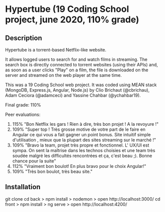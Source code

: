 # Hypertube (19 Coding School project, june 2020, 110% grade)

## Description

Hypertube is a torrent-based Netflix-like website.

It allows logged users to search for and watch films in streaming. The search box is directly connected to torrent websites (using their APIs) and, as soon as a user clicks "Play" on a film, the file is downloaded on the server and streamed on the web player at the same time.

This was a 19 Coding School web project. It was coded using MEAN stack (MongoDB, Express.js, Angular, Node.js) by Clio Brichaut (@cbrichau), Adam Ceciora (@adamceci) and Yassine Chahbar (@ychahbar19).

Final grade: 110%

Peer evaluations:
1) 115% "Bon Netflix les gars ! Rien à dire, très bon projet ! A la revoyure !"
2) 109% "Super top ! Très grosse motive de votre part de le faire en Angular ce qui vous a fait gagner un point bonus. Site intuitif simple d'utilisation , mieux que la plupart des sites streaming sur le marché !"
3) 109% "Bravo la team, projet très propre et fonctionnel. L' UX/UI est sympa. On sent la maîtrise dans les technos choisies et une team très soudée malgré les difficultés rencontrées et ça, c'est beau ;). Bonne chance pour la suite"
4) 112% "Vraiment bon boulot! En plus bravo pour le choix Angular!"
5) 109% "Très bon boulot, très beau site."

## Installation

git clone
cd back > npm install > nodemon > open http://localhost:3000/
cd front > npm install > ng serve > open http://localhost:4200/
